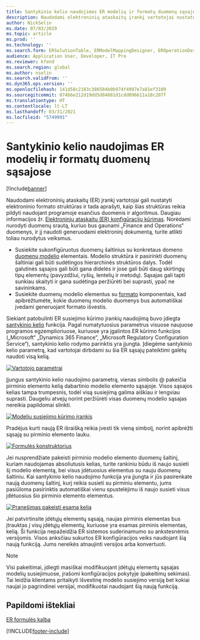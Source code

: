 ```yaml
---
title: Santykinio kelio naudojimas ER modelių ir formatų duomenų sąsajose
description: Naudodami elektroninių ataskaitų įrankį vartotojai nustatote elektroninio formato struktūras ir tada aprašote, kaip šias struktūras reikia pildyti.
author: NickSelin
ms.date: 07/03/2019
ms.topic: article
ms.prod: ''
ms.technology: ''
ms.search.form: ERSolutionTable, ERModelMappingDesigner, EROperationDesigner, ERExpressionDesignerFormula
audience: Application User, Developer, IT Pro
ms.reviewer: kfend
ms.search.region: global
ms.author: nselin
ms.search.validFrom: ''
ms.dyn365.ops.version: ''
ms.openlocfilehash: 141d58c2183c386584b0b974f4997e7a81ef3109
ms.sourcegitcommit: 074b6e212d19dd5d84881d1cdd096611a18c207f
ms.translationtype: HT
ms.contentlocale: lt-LT
ms.lasthandoff: 03/31/2021
ms.locfileid: "5749991"
---
```

# <a name="use-a-relative-path-in-data-bindings-of-er-models-and-formats"></a>Santykinio kelio naudojimas ER modelių ir formatų duomenų sąsajose

[!include[banner](../includes/banner.md)]

Naudodami elektroninių ataskaitų (ER) įrankį vartotojai gali nustatyti elektroninio formato struktūras ir tada aprašyti, kaip šias struktūras reikia pildyti naudojant programoje esančius duomenis ir algoritmus. Daugiau informacijos žr. [Elektroninių ataskaitų (ER) konfigūracijų kūrimas](electronic-reporting-configuration.md). Norėdami nurodyti duomenų srautą, kuriuo bus gaunami „Finance and Operations“ duomenys, ir jį naudoti generuodami elektroninį dokumentą, turite atlikti toliau nurodytus veiksmus.

- Susiekite sukonfigūruotus duomenų šaltinius su konkretaus domeno [duomenų modelio](general-electronic-reporting.md#data-model-and-model-mapping-components) elementais. Modelio struktūra ir pasirinkti duomenų šaltiniai gali būti sudėtingos hierarchinės struktūros dalys. Todėl galutinės sąsajos gali būti gana didelės ir jose gali būti daug skirtingų tipų elementų (pavyzdžiui, ryšių, lentelių ir metodų). Sąsajas gali tapti sunkiau skaityti ir gana sudėtinga peržiūrėti bei suprasti, ypač ne savininkams. 
- Susiekite duomenų modelio elementus su [formato](general-electronic-reporting.md#FormatComponentOutbound) komponentais, kad apibrėžtumėte, kokie duomenų modelio duomenys bus automatiškai įvedami generuojant formato išvestis.

Siekiant patobulinti ER susiejimo kūrimo įrankių naudojimą buvo įdiegta [santykinio kelio](er-formula-language.md#relative-path) funkcija. Pagal numatytuosius parametrus visuose naujuose programos egzemplioriuose, kuriuose yra įgalintos ER kūrimo funkcijos („Microsoft“ „Dynamics 365 Finance“, „Microsoft Regulatory Configuration Service“), santykinio kelio rodymo parinktis yra įjungta. Įdiegėme santykinio kelio parametrą, kad vartotojai dirbdami su šia ER sąsajų pateiktimi galėtų naudoti visą kelią.

[![Vartotojo parametrai](./media/relative-path-01.png)](./media/relative-path-01.png)

 
Įjungus santykinio kelio naudojimo parametrą, vienas simbolis @ pakeičia pirminio elemento kelią dabartinio modelio elemento sąsajoje. Visos sąsajos kelias tampa trumpesnis, todėl visą susiejimą galima aiškiau ir lengviau suprasti. Daugeliu atvejų norint peržiūrėti visas duomenų modelio sąsajas nereikia papildomai slinkti.

[![Modelių susiejimo kūrimo įrankis](./media/relative-path-02.png)](./media/relative-path-02.png)
 
Pradėjus kurti naują ER išraišką reikia įvesti tik vieną simbolį, norint apibrėžti sąsają su pirminio elemento lauku.

[![Formulės konstruktorius](./media/relative-path-03.png)](./media/relative-path-03.png)
 
Jei nusprendžiate pakeisti pirminio modelio elemento duomenų šaltinį, kuriam naudojamas absoliutusis kelias, turite rankiniu būdu iš naujo susieti šį modelio elementą, bei visus įdėtuosius elementus su nauju duomenų šaltiniu. Kai santykinio kelio naudojimo funkcija yra įjungta ir jūs pasirenkate naują duomenų šaltinį, kurį reikia susieti su pirminiu elementu, jums pasiūloma pasirinktis automatiškai vienu spustelėjimu iš naujo susieti visus įdėtuosius šio pirminio elemento elementus.

[![Pranešimas pakeisti esamą kelią](./media/relative-path-04.png)](./media/relative-path-04.png)
 
Jei patvirtinsite įdėtųjų elementų sąsają, naujas pirminis elementas bus įtrauktas į visų įdėtųjų elementų, kuriuose yra esamas pirminis elementas, kelią.
Ši funkcija nepažeidžia ER sistemos suderinamumo su ankstesnėmis versijomis. Visos anksčiau sukurtos ER konfigūracijos veiks naudojant šią naują funkciją. Jums nereikės atnaujinti versijos arba konvertuoti.

> [!NOTE]
> Visi pakeitimai, įdiegti masiškai modifikuojant įdėtųjų elementų sąsajas modelių susiejimuose, įrašomi konfigūracijos pokytyje (pakeitimų sekimas). Tai leidžia klientams pritaikyti išvestinę modelio susiejimo versiją bet kokiai naujai jo pagrindinei versijai, modifikuotai naudojant šią naują funkciją.

## <a name="additional-resources"></a>Papildomi ištekliai

[ER formulės kalba](er-formula-language.md)


[!INCLUDE[footer-include](../../../includes/footer-banner.md)]